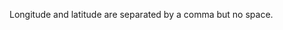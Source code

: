 Longitude and latitude are separated by a comma but no space.
<param ve-map
	   center="38.91588,-77.06338,10"
	   zoom="25"
	   caption="This is the location of Dumbarton Oaks in Washington, D.C.">

